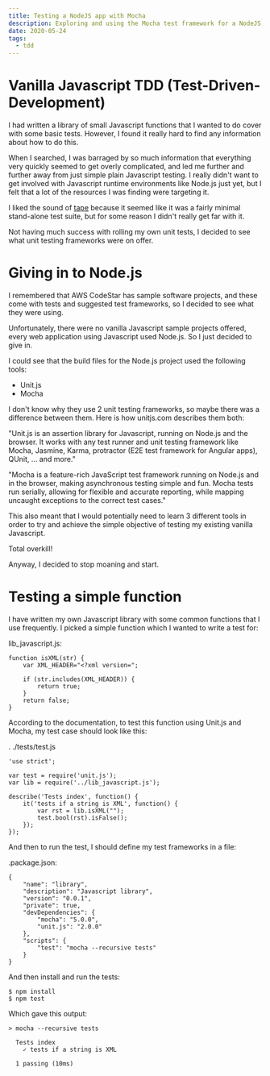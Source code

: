 ```yaml
---
title: Testing a NodeJS app with Mocha
description: Exploring and using the Mocha test framework for a NodeJS app
date: 2020-05-24
tags:
  - tdd
---
```


# Vanilla Javascript TDD (Test-Driven-Development)

I had written a library of small Javascript functions that I wanted to do cover
with some basic tests. However, I found it really hard to find any information
about how to do this.

When I searched, I was barraged by so much information that everything very
quickly seemed to get overly complicated, and led me further and further away
from just simple plain Javascript testing. I really didn't want to get involved
with Javascript runtime environments like Node.js just yet, but I felt that a
lot of the resources I was finding were targeting it.

I liked the sound of [tape](https://github.com/substack/tape) because it seemed
like it was a fairly minimal stand-alone test suite, but for some reason I
didn't really get far with it.

Not having much success with rolling my own unit tests, I decided to see what
unit testing frameworks were on offer.

# Giving in to Node.js

I remembered that AWS CodeStar has sample software projects, and these come
with tests and suggested test frameworks, so I decided to see what they were
using.

Unfortunately, there were no vanilla Javascript sample projects offered, every
web application using Javascript used Node.js. So I just decided to give in.

I could see that the build files for the Node.js project used the following
tools:
- Unit.js
- Mocha

I don't know why they use 2 unit testing frameworks, so maybe there was a
difference between them. Here is how unitjs.com describes them both:

"Unit.js is an assertion library for Javascript, running on Node.js and the
browser. It works with any test runner and unit testing framework like Mocha,
Jasmine, Karma, protractor (E2E test framework for Angular apps), QUnit, ...
and more."

"Mocha is a feature-rich JavaScript test framework running on Node.js and in the
browser, making asynchronous testing simple and fun. Mocha tests run serially,
allowing for flexible and accurate reporting, while mapping uncaught exceptions
to the correct test cases."

This also meant that I would potentially need to learn 3 different tools in order
to try and achieve the simple objective of testing my existing vanilla
Javascript.

Total overkill!

Anyway, I decided to stop moaning and start.

# Testing a simple function

I have written my own Javascript library with some common functions that I use
frequently. I picked a simple function which I wanted to write a test for:

lib_javascript.js:
```
function isXML(str) {
	var XML_HEADER="<?xml version=";

	if (str.includes(XML_HEADER)) {
		return true;
	}
	return false;
}
```

According to the documentation, to test this function using Unit.js and Mocha,
my test case should look like this:

. ./tests/test.js
```
'use strict'; 
 
var test = require('unit.js'); 
var lib = require('../lib_javascript.js'); 
 
describe('Tests index', function() { 
	it('tests if a string is XML', function() { 
		var rst = lib.isXML("");
		test.bool(rst).isFalse();
	}); 
}); 
```

And then to run the test, I should define my test frameworks in a file:

.package.json:
```
{ 
    "name": "library", 
    "description": "Javascript library", 
    "version": "0.0.1", 
    "private": true, 
    "devDependencies": { 
        "mocha": "5.0.0", 
        "unit.js": "2.0.0" 
    }, 
    "scripts": { 
        "test": "mocha --recursive tests" 
    } 
}
```

And then install and run the tests:
```
$ npm install
$ npm test
```

Which gave this output:
```
> mocha --recursive tests

  Tests index
    ✓ tests if a string is XML

  1 passing (10ms)
```

